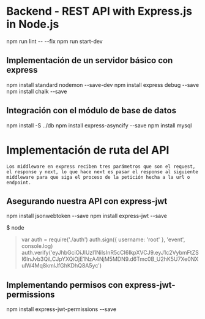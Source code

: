 # Backend - REST API with Express.js in Node.js
npm run lint -- --fix
npm run start-dev

## Implementación de un servidor básico con express
npm install standard nodemon --save-dev
npm install express debug --save
npm install chalk --save 

## Integración con el módulo de base de datos
npm install -S ../db
npm install express-asyncify --save
npm install mysql

# Implementación de ruta del API
    Los middleware en express reciben tres parámetros que son el request, el response y next, lo que hace next es pasar el response al siguiente middleware para que siga el proceso de la petición hecha a la url o endpoint.

## Asegurando nuestra API con express-jwt
npm install jsonwebtoken --save
npm install express-jwt --save

$ node
> var auth = require('./auth')
> auth.sign({ username: 'root' }, 'event', console.log)
> auth.verify('eyJhbGciOiJIUzI1NiIsInR5cCI6IkpXVCJ9.eyJ1c2VybmFtZSI6InJvb3QiLCJpYXQiOjE1NzA4NjM5MDN9.d6Tmc0B_U2hK5U7Xe0NXulW4Mq8kmlJfGhKDhQ8A5yc')


## Implementando permisos con express-jwt-permissions
npm install express-jwt-permissions --save